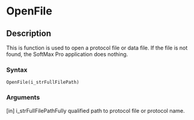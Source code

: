 # OpenFile

## Description

This is function is used to open a protocol file or data file. If the file is not found, the SoftMax Pro application does nothing.

### Syntax

```
OpenFile(i_strFullFilePath)
```

### Arguments

\[in] i\_strFullFilePathFully qualified path to protocol file or protocol name.
